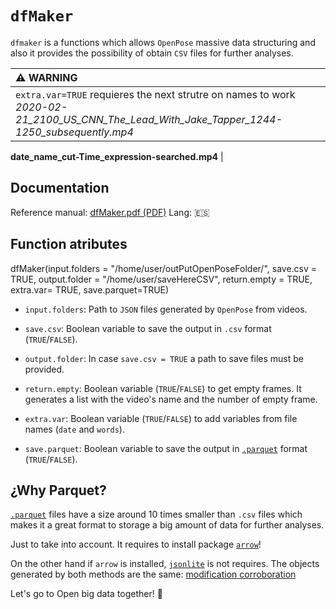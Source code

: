 # `dfMaker`

`dfmaker` is a functions which allows `OpenPose` massive data structuring and also it provides the possibility of obtain `CSV` files for further analyses.

| :warning: WARNING                                                                                                                                       |
|:-----------------------------------------------------------------------|
| `extra.var=TRUE` requieres the next strutre on names to work *2020-02-21_2100_US_CNN_The_Lead_With_Jake_Tapper_1244-1250_subsequently.mp4*

**date_name_cut-Time_expression-searched.mp4**
 |

## Documentation

Reference manual: [dfMaker.pdf (PDF)](docs/dfMaker.pdf) Lang: :es:

## Function atributes

dfMaker(input.folders = "/home/user/outPutOpenPoseFolder/",
        save.csv = TRUE,
        output.folder = "/home/user/saveHereCSV", 
        return.empty = TRUE,
        extra.var= TRUE,
        save.parquet=TRUE)

-   `input.folders`: Path to `JSON` files generated by `OpenPose` from videos.

-   `save.csv`: Boolean variable to save the output in `.csv` format (`TRUE`/`FALSE`).

-   `output.folder`: In case `save.csv = TRUE` a path to save files must be provided.

-   `return.empty`: Boolean variable (`TRUE`/`FALSE`) to get empty frames. It generates a list with the video's name and the number of empty frame.

-   `extra.var`: Boolean variable (`TRUE`/`FALSE`) to add variables from file names (`date` and `words`).

-   `save.parquet`: Boolean variable to save the output in [`.parquet`](https://github.com/apache/parquet-format) format  (`TRUE`/`FALSE`).


## ¿Why Parquet?

 [`.parquet`](https://github.com/apache/parquet-format) files have a size around 10 times smaller than `.csv` files which makes it a great format to storage a big amount of data for further analyses.
 
 Just to take into account. It requires to install package [`arrow`](https://arrow.apache.org/docs/r/)!
 
 On the other hand if `arrow` is installed, [`jsonlite`](https://cran.r-project.org/web/packages/jsonlite/index.html) is not requires. The objects generated by both methods are the same: [modification corroboration](bonus_material/jsonliteVsArrow.R) 
 
 Let's go to Open big data together! :ghost:


